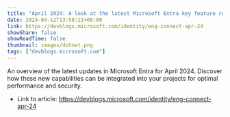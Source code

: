 ```yaml
---
title: "April 2024: A look at the latest Microsoft Entra key feature releases, announcements, and updates"
date: 2024-04-12T13:58:21+00:00
link: https://devblogs.microsoft.com/identity/eng-connect-apr-24
showShare: false
showReadTime: false
thumbnail: images/dotnet.png
tags: ["devblogs.microsoft.com"]
---
```

An overview of the latest updates in Microsoft Entra for April 2024. Discover how these new capabilities can be integrated into your projects for optimal performance and security.

- Link to article: https://devblogs.microsoft.com/identity/eng-connect-apr-24